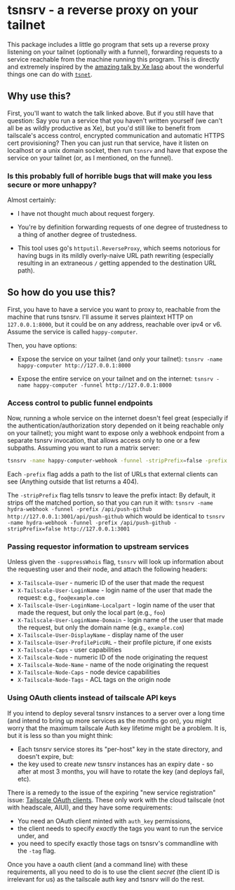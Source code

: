 # tsnsrv - a reverse proxy on your tailnet

This package includes a little go program that sets up a reverse proxy
listening on your tailnet (optionally with a funnel), forwarding
requests to a service reachable from the machine running this
program. This is directly and extremely inspired by the [amazing talk
by Xe Iaso](https://tailscale.dev/blog/tsup-tsnet) about the wonderful
things one can do with
[`tsnet`](https://pkg.go.dev/tailscale.com/tsnet).

## Why use this?

First, you'll want to watch the talk linked above. But if you still
have that question: Say you run a service that you haven't written
yourself (we can't all be as wildly productive as Xe), but you'd still
like to benefit from tailscale's access control, encrypted
communication and automatic HTTPS cert provisioning? Then you can just
run that service, have it listen on localhost or a unix domain socket,
then run `tsnsrv` and have that expose the service on your tailnet
(or, as I mentioned, on the funnel).

### Is this probably full of horrible bugs that will make you less secure or more unhappy?

Almost certainly:

* I have not thought much about request forgery.

* You're by definition forwarding requests of one degree of
  trustedness to a thing of another degree of trustedness.

* This tool uses go's `httputil.ReverseProxy`, which seems notorious
  for having bugs in its mildly overly-naive URL path rewriting
  (especially resulting in an extraneous `/` getting appended to the
  destination URL path).

## So how do you use this?

First, you have to have a service you want to proxy to, reachable from
the machine that runs tsnsrv. I'll assume it serves plaintext HTTP on
`127.0.0.1:8000`, but it could be on any address, reachable over ipv4
or v6. Assume the service is called `happy-computer`.

Then, you have options:

* Expose the service on your tailnet (and only your tailnet):
  `tsnsrv -name happy-computer http://127.0.0.1:8000`

* Expose the entire service on your tailnet and on the internet:
  `tsnsrv -name happy-computer -funnel http://127.0.0.1:8000`

### Access control to public funnel endpoints

Now, running a whole service on the internet doesn't feel great
(especially if the authentication/authorization story depended on it
being reachable only on your tailnet); you might want to expose only a
webhook endpoint from a separate tsnsrv invocation, that allows access
only to one or a few subpaths. Assuming you want to run a matrix
server:

```sh
tsnsrv -name happy-computer-webhook -funnel -stripPrefix=false -prefix /_matrix -prefix /_synapse/client http://127.0.0.1:8000
```

Each `-prefix` flag adds a path to the list of URLs that external
clients can see (Anything outside that list returns a 404).

The `-stripPrefix` flag tells tsnsrv to leave the prefix intact: By default, it strips off the matched portion, so that you can run it with:
`tsnsrv -name hydra-webhook -funnel -prefix /api/push-github http://127.0.0.1:3001/api/push-github`
which would be identical to
`tsnsrv -name hydra-webhook -funnel -prefix /api/push-github -stripPrefix=false http://127.0.0.1:3001`

### Passing requestor information to upstream services

Unless given the `-suppressWhois` flag, `tsnsrv` will look up
information about the requesting user and their node, and attach the
following headers:

* `X-Tailscale-User` - numeric ID of the user that made the request
* `X-Tailscale-User-LoginName` - login name of the user that made the request: e.g., `foo@example.com`
* `X-Tailscale-User-LoginName-Localpart` - login name of the user that made the request, but only the local part (e.g., `foo`)
* `X-Tailscale-User-LoginName-Domain` - login name of the user that made the request, but only the domain name (e.g., `example.com`)
* `X-Tailscale-User-DisplayName` - display name of the user
* `X-Tailscale-User-ProfilePicURL` - their profile picture, if one exists
* `X-Tailscale-Caps` - user capabilities
* `X-Tailscale-Node` - numeric ID of the node originating the request
* `X-Tailscale-Node-Name` - name of the node originating the request
* `X-Tailscale-Node-Caps` - node device capabilities
* `X-Tailscale-Node-Tags` - ACL tags on the origin node

### Using OAuth clients instead of tailscale API keys

If you intend to deploy several tsnsrv instances to a server over a
long time (and intend to bring up more services as the months go on),
you might worry that the maximum tailscale Auth key lifetime might be
a problem. It is, but it is less so than you might think:

* Each tsnsrv service stores its "per-host" key in the state
  directory, and doesn't expire, but:
* the key used to create *new* tsnsrv instances has an expiry date -
  so after at most 3 months, you will have to rotate the key (and
  deploys fail, etc).

There is a remedy to the issue of the expiring "new service
registration" issue: [Tailscale OAuth
clients](https://tailscale.com/kb/1215/oauth-clients). These only work
with the cloud tailscale (not with headscale, AIUI), and they have
some requirements:

* You need an OAuth client minted with `auth_key` permissions,
* the client needs to specify *exactly* the tags you want to run the service under, and
* you need to specify exactly those tags on tsnsrv's commandline with the `-tag` flag.

Once you have a oauth client (and a command line) with these
requirements, all you need to do is to use the client _secret_ (the
client ID is irrelevant for us) as the tailscale auth key and tsnsrv
will do the rest.
